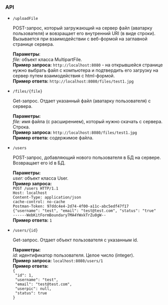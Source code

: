 ### API  
  
+ `/uploadFile`  
  
   POST-запрос, который загружающий на сервер файл (аватарку пользователя) и вовзращает его внутренний URI (в виде строки).  
   Вызывается при взаимодействии с веб-формой на заглавной странице сервера.
   
   **Параметры**:  
   *file:* объект класса MultipartFile.  
   **Пример запроса:** `http://localhost:8080` - на открывшейся странице нужно выбрать файл с компьютера и подтвердить его загрузку на сервер путем взаимодействия с html-формой.  
   **Пример ответа:** `http://localhost:8080/files/test1.jpg`  
  
  
+ `/files/{file}`  
  
   Get-запрос. Отдает указанный файл (аватарку пользователя) с сервера.  
     
   **Параметры:**  
   *file:* имя файла (с расширением), который нужно скачать с сервера. Строка.  
   **Пример запроса:** `http://localhost:8080/files/test1.jpg`  
   **Пример ответа:** содержимое файла.  
   
   
+ `/users`  
  
   POST-запрос, добавляющий нового пользователя в БД на сервере. Возвращает его id в БД.  
   
   **Параметры:**  
   *user:* объект класса User.  
   **Пример запроса:**  
   `POST /users HTTP/1.1`  
   `Host: localhost`  
   `Content-Type: application/json`  
   `cache-control: no-cache`  
   `Postman-Token: 97ddc4e4-2d74-4f00-a11c-abc5edf47f17`  
   `{"username": "test", "email": "test@test.com", "status": "true"`  
   `------WebKitFormBoundary7MA4YWxkTrZu0gW--`  
   **Пример ответа:**  `1`  
   
   
+ `/users/{id}`    
   
   Get-запрос. Отдает объект пользователя с указанным id.  
   
   **Параметры:**  
   *id:* идентификатор пользователя. Целое число (integer).  
   **Пример запроса:** `localhost:8080/users/1`  
   **Пример ответа:**  
   `{`  
   ` "id": 1,`  
   ` "username": "test",`  
   ` "email": "test@test.com",`  
   ` "userpic": null,`  
   ` "status": true`  
   `}`  
  
  
